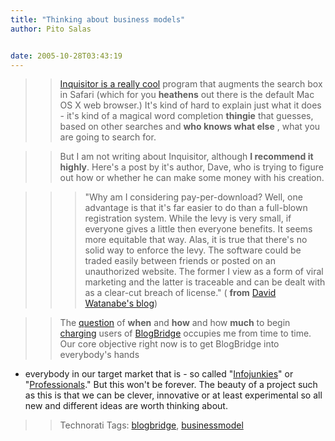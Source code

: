 ```yaml
---
title: "Thinking about business models"
author: Pito Salas


date: 2005-10-28T03:43:19
---
```



>>

>> [Inquisitor is a really cool](<http://www.inquisitorx.com/safari/>) program
that augments the search box in Safari (which for you **heathens** out there
is the default Mac OS X web browser.) It's kind of hard to explain just what
it does - it's kind of a magical word completion **thingie** that guesses,
based on other searches and **who knows what else** , what you are going to
search for.

>>

>> But I am not writing about Inquisitor, although **I recommend it highly**.
Here's a post by it's author, Dave, who is trying to figure out how or whether
he can make some money with his creation.

>>

>>> "Why am I considering pay-per-download? Well, one advantage is that it's
far easier to do than a full-blown registration system. While the levy is very
small, if everyone gives a little then everyone benefits. It seems more
equitable that way. Alas, it is true that there's no solid way to enforce the
levy. The software could be traded easily between friends or posted on an
unauthorized website. The former I view as a form of viral marketing and the
latter is traceable and can be dealt with as a clear-cut breach of license." (
**from** [David Watanabe's blog](<http://www.newsfirex.com/blog/?p=80>))

>>

>> The
[question](<http://www.blogbridge.com/archives/2005/10/whats_the_blogb.php>)
of **when** and **how** and how **much** to begin
[charging](<http://www.blogbridge.com/archives/2005/10/whats_the_blogb.php>)
users of [BlogBridge](<http://www.blogbridge.com/>) occupies me from time to
time. Our core objective right now is to get BlogBridge into everybody's hands
- everybody in our target market that is - so called
"[Infojunkies](<http://www.blogbridge.com/archives/2005/10/whats_an_info_j.php>)"
or
"[Professionals](<http://www.blogbridge.com/archives/2005/10/whats_an_info_j.php>)."
But this won't be forever. The beauty of a project such as this is that we can
be clever, innovative or at least experimental so all new and different ideas
are worth thinking about.

>>

>> Technorati Tags: [blogbridge](<http://www.technorati.com/tag/blogbridge>),
[businessmodel](<http://www.technorati.com/tag/businessmodel>)


